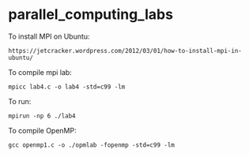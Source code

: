 # parallel_computing_labs

To install MPI on Ubuntu:

```
https://jetcracker.wordpress.com/2012/03/01/how-to-install-mpi-in-ubuntu/
```

To compile mpi lab:
```
mpicc lab4.c -o lab4 -std=c99 -lm
```
To run:
```
mpirun -np 6 ./lab4
```

To compile OpenMP:
```
gcc openmp1.c -o ./opmlab -fopenmp -std=c99 -lm
```
